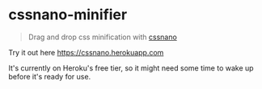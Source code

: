 # cssnano-minifier

> Drag and drop css minification with [cssnano](https://cssnano.co)

Try it out here https://cssnano.herokuapp.com

It's currently on Heroku's free tier, so it might need some time to wake up before it's ready for use.
